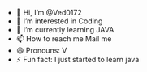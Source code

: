 - 👋 Hi, I’m @Ved0172
- 👀 I’m interested in Coding
- 🌱 I’m currently learning JAVA
- 📫 How to reach me Mail me
- 😄 Pronouns: V
- ⚡ Fun fact: I just started to learn java

<!---
Ved0172/Ved0172 is a ✨ special ✨ repository because its `README.md` (this file) appears on your GitHub profile.
You can click the Preview link to take a look at your changes.
--->
